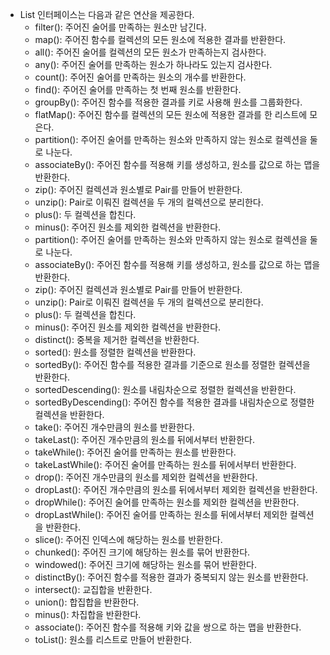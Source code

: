 - List 인터페이스는 다음과 같은 연산을 제공한다.
  - filter(): 주어진 술어를 만족하는 원소만 남긴다.
  - map(): 주어진 함수를 컬렉션의 모든 원소에 적용한 결과를 반환한다.
  - all(): 주어진 술어를 컬렉션의 모든 원소가 만족하는지 검사한다.
  - any(): 주어진 술어를 만족하는 원소가 하나라도 있는지 검사한다.
  - count(): 주어진 술어를 만족하는 원소의 개수를 반환한다.
  - find(): 주어진 술어를 만족하는 첫 번째 원소를 반환한다.
  - groupBy(): 주어진 함수를 적용한 결과를 키로 사용해 원소를 그룹화한다.
  - flatMap(): 주어진 함수를 컬렉션의 모든 원소에 적용한 결과를 한 리스트에 모은다.
  - partition(): 주어진 술어를 만족하는 원소와 만족하지 않는 원소로 컬렉션을 둘로 나눈다.
  - associateBy(): 주어진 함수를 적용해 키를 생성하고, 원소를 값으로 하는 맵을 반환한다.
  - zip(): 주어진 컬렉션과 원소별로 Pair를 만들어 반환한다.
  - unzip(): Pair로 이뤄진 컬렉션을 두 개의 컬렉션으로 분리한다.
  - plus(): 두 컬렉션을 합친다.
  - minus(): 주어진 원소를 제외한 컬렉션을 반환한다.
  - partition(): 주어진 술어를 만족하는 원소와 만족하지 않는 원소로 컬렉션을 둘로 나눈다.
  - associateBy(): 주어진 함수를 적용해 키를 생성하고, 원소를 값으로 하는 맵을 반환한다.
  - zip(): 주어진 컬렉션과 원소별로 Pair를 만들어 반환한다.
  - unzip(): Pair로 이뤄진 컬렉션을 두 개의 컬렉션으로 분리한다.
  - plus(): 두 컬렉션을 합친다.
  - minus(): 주어진 원소를 제외한 컬렉션을 반환한다.
  - distinct(): 중복을 제거한 컬렉션을 반환한다.
  - sorted(): 원소를 정렬한 컬렉션을 반환한다.
  - sortedBy(): 주어진 함수를 적용한 결과를 기준으로 원소를 정렬한 컬렉션을 반환한다.
  - sortedDescending(): 원소를 내림차순으로 정렬한 컬렉션을 반환한다.
  - sortedByDescending(): 주어진 함수를 적용한 결과를 내림차순으로 정렬한 컬렉션을 반환한다.
  - take(): 주어진 개수만큼의 원소를 반환한다.
  - takeLast(): 주어진 개수만큼의 원소를 뒤에서부터 반환한다.
  - takeWhile(): 주어진 술어를 만족하는 원소를 반환한다.
  - takeLastWhile(): 주어진 술어를 만족하는 원소를 뒤에서부터 반환한다.
  - drop(): 주어진 개수만큼의 원소를 제외한 컬렉션을 반환한다.
  - dropLast(): 주어진 개수만큼의 원소를 뒤에서부터 제외한 컬렉션을 반환한다.
  - dropWhile(): 주어진 술어를 만족하는 원소를 제외한 컬렉션을 반환한다.
  - dropLastWhile(): 주어진 술어를 만족하는 원소를 뒤에서부터 제외한 컬렉션을 반환한다.
  - slice(): 주어진 인덱스에 해당하는 원소를 반환한다.
  - chunked(): 주어진 크기에 해당하는 원소를 묶어 반환한다.
  - windowed(): 주어진 크기에 해당하는 원소를 묶어 반환한다.
  - distinctBy(): 주어진 함수를 적용한 결과가 중복되지 않는 원소를 반환한다.
  - intersect(): 교집합을 반환한다.
  - union(): 합집합을 반환한다.
  - minus(): 차집합을 반환한다.
  - associate(): 주어진 함수를 적용해 키와 값을 쌍으로 하는 맵을 반환한다.
  - toList(): 원소를 리스트로 만들어 반환한다.